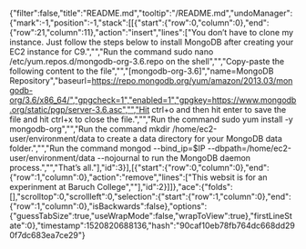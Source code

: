 {"filter":false,"title":"README.md","tooltip":"/README.md","undoManager":{"mark":-1,"position":-1,"stack":[[{"start":{"row":0,"column":0},"end":{"row":21,"column":11},"action":"insert","lines":["You don’t have to clone my instance. Just follow the steps below to install MongoDB after creating your EC2 instance for C9.","","Run the command sudo nano /etc/yum.repos.d/mongodb-org-3.6.repo on the shell","","Copy-paste the following content to the file","","[mongodb-org-3.6]","name=MongoDB Repository","baseurl=https://repo.mongodb.org/yum/amazon/2013.03/mongodb-org/3.6/x86_64/","gpgcheck=1","enabled=1","gpgkey=https://www.mongodb.org/static/pgp/server-3.6.asc","","Hit ctrl+o and then hit enter to save the file and hit ctrl+x to close the file.","","Run the command sudo yum install -y mongodb-org","","Run the command mkdir /home/ec2-user/environment/data to create a data directory for your MongoDB data folder.","","Run the command mongod --bind_ip=$IP --dbpath=/home/ec2-user/environment/data --nojournal to run the MongoDB daemon process.","","That’s all."],"id":3}],[{"start":{"row":0,"column":0},"end":{"row":1,"column":0},"action":"remove","lines":["This websit is for an experinment at Baruch College",""],"id":2}]]},"ace":{"folds":[],"scrolltop":0,"scrollleft":0,"selection":{"start":{"row":1,"column":0},"end":{"row":1,"column":0},"isBackwards":false},"options":{"guessTabSize":true,"useWrapMode":false,"wrapToView":true},"firstLineState":0},"timestamp":1520820688136,"hash":"90caf10eb78fb764dc668dd290f7dc683ea7ce29"}